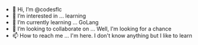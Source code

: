 - 👋 Hi, I’m @codesflc
- 👀 I’m interested in ... learning
- 🌱 I’m currently learning ... GoLang
- 💞️ I’m looking to collaborate on ... Well, I'm looking for a chance
- 📫 How to reach me ... I'm here. I don't know anything but I like to learn

<!---
codesflc/codesflc is a ✨ special ✨ repository because its `README.md` (this file) appears on your GitHub profile.
You can click the Preview link to take a look at your changes.
--->
